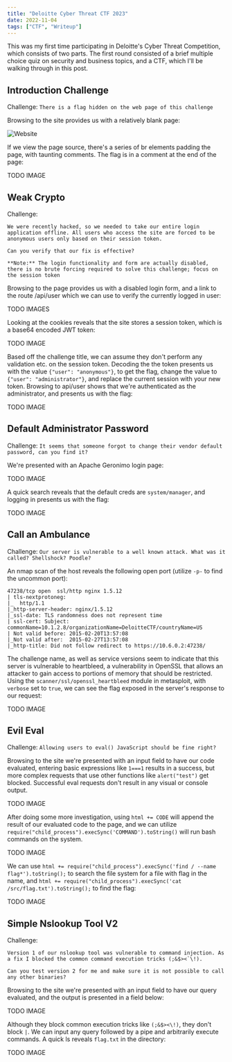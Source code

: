 ```yaml
---
title: "Deloitte Cyber Threat CTF 2023"
date: 2022-11-04
tags: ["CTF", "Writeup"]
---
```


This was my first time participating in Deloitte's Cyber Threat Competition, which consists of two parts. The first round consisted of a brief multiple choice quiz on security and business topics, and a CTF, which I'll be walking through in this post.

## Introduction Challenge

Challenge: `There is a flag hidden on the web page of this challenge`

Browsing to the site provides us with a relatively blank page:

![Website](ctfs/deloitte23/intro-site.png)

If we view the page source, there's a series of br elements padding the page, with taunting comments. The flag is in a comment at the end of the page:

TODO IMAGE

## Weak Crypto

Challenge: 
```
We were recently hacked, so we needed to take our entire login application offline. All users who access the site are forced to be anonymous users only based on their session token.  
  
Can you verify that our fix is effective?  
  
**Note:** The login functionality and form are actually disabled, there is no brute forcing required to solve this challenge; focus on the session token
```

Browsing to the page provides us with a disabled login form, and a link to the route /api/user which we can use to verify the currently logged in user:

TODO IMAGES

Looking at the cookies reveals that the site stores a session token, which is a base64 encoded JWT token:

TODO IMAGE

Based off the challenge title, we can assume they don't perform any validation etc. on the session token. Decoding the the token presents us with the value `{"user": "anonymous"}`, to get the flag, change the value to `{"user": "administrator"}`, and replace the current session with your new token. Browsing to api/user shows that we're authenticated as the administrator, and presents us with the flag:

TODO IMAGE

## Default Administrator Password

Challenge: `It seems that someone forgot to change their vendor default password, can you find it?`

We're presented with an Apache Geronimo login page:

TODO IMAGE

A quick search reveals that the default creds are `system/manager`, and logging in presents us with the flag:

TODO IMAGE

## Call an Ambulance

Challenge: `Our server is vulnerable to a well known attack. What was it called? Shellshock? Poodle?`

An nmap scan of the host reveals the following open port (utilize `-p-` to find the uncommon port):

```
47238/tcp open  ssl/http nginx 1.5.12  
| tls-nextprotoneg:    
|_  http/1.1  
|_http-server-header: nginx/1.5.12  
|_ssl-date: TLS randomness does not represent time  
| ssl-cert: Subject: commonName=10.1.2.8/organizationName=DeloitteCTF/countryName=US  
| Not valid before: 2015-02-20T13:57:08  
|_Not valid after:  2015-02-27T13:57:08  
|_http-title: Did not follow redirect to https://10.6.0.2:47238/
```

The challenge name, as well as service versions seem to indicate that this server is vulnerable to heartbleed, a vulnerability in OpenSSL that allows an attacker to gain access to portions of memory that should be restricted. Using the `scanner/ssl/openssl_heartbleed` module in metasploit, with `verbose` set to `true`, we can see the flag exposed in the server's response to our request:

TODO IMAGE

## Evil Eval

Challenge: `Allowing users to eval() JavaScript should be fine right?`

Browsing to the site we're presented with an input field to have our code evaluated, entering basic expressions like `1===1` results in a success, but more complex requests that use other functions like `alert("test")` get blocked. Successful eval requests don't result in any visual or console output.

TODO IMAGE

After doing some more investigation, using `html += CODE` will append the result of our evaluated code to the page, and we can utilize `require("child_process").execSync('COMMAND').toString()` will run bash commands on the system.

TODO IMAGE

We can use `html += require("child_process").execSync('find / --name flag*').toString();` to search the file system for a file with flag in the name, and `html += require("child_process").execSync('cat /src/flag.txt').toString();` to find the flag:

TODO IMAGE

## Simple Nslookup Tool V2

Challenge:
```
Version 1 of our nslookup tool was vulnerable to command injection. As a fix I blocked the common command execution tricks (;&$><`\!).  
  
Can you test version 2 for me and make sure it is not possible to call any other binaries?
```

Browsing to the site we're presented with an input field to have our query evaluated, and the output is presented in a field below:

TODO IMAGE

Although they block common execution tricks like `(;&$><\!)`, they don't block `|`. We can input any query followed by a pipe and arbitrarily execute commands. A quick ls reveals `flag.txt` in the directory:

TODO IMAGE